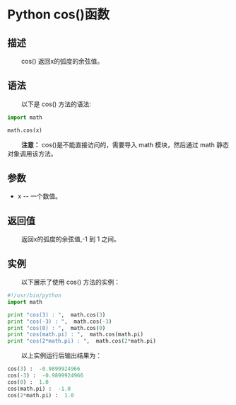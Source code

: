 # Python cos()函数
## 描述
&#160;&#160;&#160;&#160;&#160;&#160;&#160;&#160;cos() 返回x的弧度的余弦值。

## 语法
&#160;&#160;&#160;&#160;&#160;&#160;&#160;&#160;以下是 cos() 方法的语法:

```python
import math

math.cos(x)
```

&#160;&#160;&#160;&#160;&#160;&#160;&#160;&#160;**注意：** cos()是不能直接访问的，需要导入 math 模块，然后通过 math 静态对象调用该方法。

## 参数
- x -- 一个数值。

## 返回值
&#160;&#160;&#160;&#160;&#160;&#160;&#160;&#160;返回x的弧度的余弦值,-1 到 1 之间。

## 实例
&#160;&#160;&#160;&#160;&#160;&#160;&#160;&#160;以下展示了使用 cos() 方法的实例：

```python
#!/usr/bin/python
import math

print "cos(3) : ",  math.cos(3)
print "cos(-3) : ",  math.cos(-3)
print "cos(0) : ",  math.cos(0)
print "cos(math.pi) : ",  math.cos(math.pi)
print "cos(2*math.pi) : ",  math.cos(2*math.pi)
```

&#160;&#160;&#160;&#160;&#160;&#160;&#160;&#160;以上实例运行后输出结果为：

```python
cos(3) :  -0.9899924966
cos(-3) :  -0.9899924966
cos(0) :  1.0
cos(math.pi) :  -1.0
cos(2*math.pi) :  1.0
```
